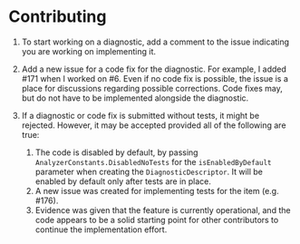 # Contributing

1. To start working on a diagnostic, add a comment to the issue indicating you are working on implementing it.

2. Add a new issue for a code fix for the diagnostic. For example, I added #171 when I worked on #6. Even if no code fix
   is possible, the issue is a place for discussions regarding possible corrections. Code fixes may, but do not have to
   be implemented alongside the diagnostic.

3. If a diagnostic or code fix is submitted without tests, it might be rejected. However, it may be accepted provided
   all of the following are true:

   1. The code is disabled by default, by passing `AnalyzerConstants.DisabledNoTests` for the `isEnabledByDefault`
      parameter when creating the `DiagnosticDescriptor`. It will be enabled by default only after tests are in place.
   2. A new issue was created for implementing tests for the item (e.g. #176).
   3. Evidence was given that the feature is currently operational, and the code appears to be a solid starting point
      for other contributors to continue the implementation effort.

